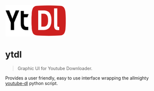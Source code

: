 <img src="assets/ytdl-logo.png" height="100px" />

# ytdl

> Graphic UI for Youtube Downloader.

Provides a user friendly, easy to use interface wrapping the allmighty [youtube-dl](https://github.com/ytdl-org/youtube-dl) python script.
